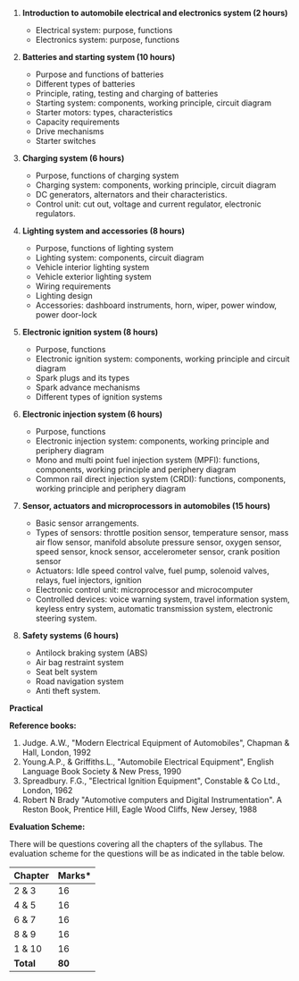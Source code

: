 1. **Introduction to automobile electrical and electronics system (2 hours)**
    * Electrical system: purpose, functions
    * Electronics system: purpose, functions

2. **Batteries and starting system (10 hours)**
    * Purpose and functions of batteries
    * Different types of batteries
    * Principle, rating, testing and charging of batteries
    * Starting system: components, working principle, circuit diagram
    * Starter motors: types, characteristics
    * Capacity requirements
    * Drive mechanisms
    * Starter switches

3. **Charging system (6 hours)**
    * Purpose, functions of charging system
    * Charging system: components, working principle, circuit diagram
    * DC generators, alternators and their characteristics.
    * Control unit: cut out, voltage and current regulator, electronic regulators.

4. **Lighting system and accessories (8 hours)**
    * Purpose, functions of lighting system
    * Lighting system: components, circuit diagram
    * Vehicle interior lighting system
    * Vehicle exterior lighting system
    * Wiring requirements
    * Lighting design
    * Accessories: dashboard instruments, horn, wiper, power window, power door-lock

5. **Electronic ignition system (8 hours)**
    * Purpose, functions
    * Electronic ignition system: components, working principle and circuit diagram
    * Spark plugs and its types
    * Spark advance mechanisms
    * Different types of ignition systems

6. **Electronic injection system (6 hours)**
    * Purpose, functions
    * Electronic injection system: components, working principle and periphery diagram
    * Mono and multi point fuel injection system (MPFI): functions, components, working principle and periphery diagram
    * Common rail direct injection system (CRDI): functions, components, working principle and periphery diagram

7. **Sensor, actuators and microprocessors in automobiles (15 hours)**
    * Basic sensor arrangements.
    * Types of sensors: throttle position sensor, temperature sensor, mass air flow sensor, manifold absolute pressure sensor, oxygen sensor, speed sensor, knock sensor, accelerometer sensor, crank position sensor
    * Actuators: Idle speed control valve, fuel pump, solenoid valves, relays, fuel injectors, ignition
    * Electronic control unit: microprocessor and microcomputer
    * Controlled devices: voice warning system, travel information system, keyless entry system, automatic transmission system, electronic steering system.

8. **Safety systems (6 hours)**
    * Antilock braking system (ABS)
    * Air bag restraint system
    * Seat belt system
    * Road navigation system
    * Anti theft system.

**Practical**

**Reference books:**

1. Judge. A.W., "Modern Electrical Equipment of Automobiles", Chapman & Hall, London, 1992
2. Young.A.P., & Griffiths.L., "Automobile Electrical Equipment", English Language Book Society & New Press, 1990
3. Spreadbury. F.G., "Electrical Ignition Equipment", Constable & Co Ltd., London, 1962
4. Robert N Brady "Automotive computers and Digital Instrumentation". A Reston Book, Prentice Hill, Eagle Wood Cliffs, New Jersey, 1988

**Evaluation Scheme:**

There will be questions covering all the chapters of the syllabus. The evaluation scheme for the questions will be as indicated in the table below.

| Chapter   | Marks* |
| --------- | ------ |
| 2 & 3     | 16     |
| 4 & 5     | 16     |
| 6 & 7     | 16     |
| 8 & 9     | 16     |
| 1 & 10    | 16     |
| **Total** | **80** |
